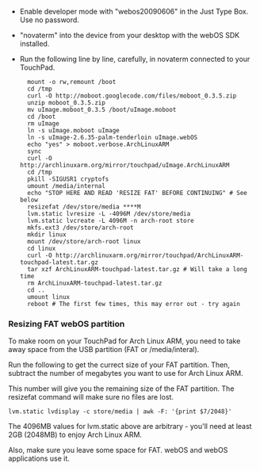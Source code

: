 - Enable developer mode with "webos20090606" in the Just Type Box. Use no password.

- "novaterm" into the device from your desktop with the webOS SDK installed.

- Run the following line by line, carefully, in novaterm connected to your TouchPad.

        mount -o rw,remount /boot
        cd /tmp
        curl -O http://moboot.googlecode.com/files/moboot_0.3.5.zip
        unzip moboot_0.3.5.zip
        mv uImage.moboot_0.3.5 /boot/uImage.moboot
        cd /boot
        rm uImage
        ln -s uImage.moboot uImage
        ln -s uImage-2.6.35-palm-tenderloin uImage.webOS
        echo "yes" > moboot.verbose.ArchLinuxARM
        sync
        curl -O http://archlinuxarm.org/mirror/touchpad/uImage.ArchLinuxARM
        cd /tmp
        pkill -SIGUSR1 cryptofs
        umount /media/internal
        echo "STOP HERE AND READ 'RESIZE FAT' BEFORE CONTINUING" # See below
        resizefat /dev/store/media ****M
        lvm.static lvresize -L -4096M /dev/store/media
        lvm.static lvcreate -L 4096M -n arch-root store
        mkfs.ext3 /dev/store/arch-root
        mkdir linux
        mount /dev/store/arch-root linux
        cd linux
        curl -O http://archlinuxarm.org/mirror/touchpad/ArchLinuxARM-touchpad-latest.tar.gz
        tar xzf ArchLinuxARM-touchpad-latest.tar.gz # Will take a long time
        rm ArchLinuxARM-touchpad-latest.tar.gz
        cd ..
        umount linux
        reboot # The first few times, this may error out - try again

### Resizing FAT webOS partition ###
To make room on your TouchPad for Arch Linux ARM, you need to take away space from the USB partition (FAT or /media/interal).

Run the following to get the currect size of your FAT partition. Then, subtract the number of megabytes you want to use for Arch Linux ARM.

This number will give you the remaining size of the FAT partition. The resizefat command will make sure no files are lost.

    lvm.static lvdisplay -c store/media | awk -F: '{print $7/2048}'

The 4096MB values for lvm.static above are arbitrary - you'll need at least 2GB (2048MB) to enjoy Arch Linux ARM.

Also, make sure you leave some space for FAT. webOS and webOS applications use it.